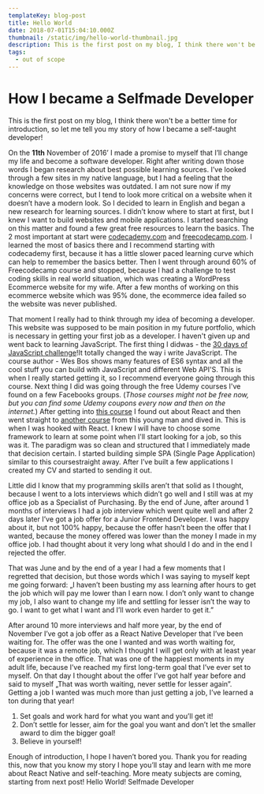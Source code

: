 ```yaml
---
templateKey: blog-post
title: Hello World
date: 2018-07-01T15:04:10.000Z
thumbnail: /static/img/hello-world-thumbnail.jpg
description: This is the first post on my blog, I think there won't be a better time for introduction, so let me tell you my story of how I became a self-taught developer!
tags:
  - out of scope
---
```


# How I became a Selfmade Developer

This is the first post on my blog, I think there won't be a better time for introduction, so let me tell you my story of how I became a self-taught developer!

On the **11th** November of 2016’ I made a promise to myself that I’ll change my life and become a software developer. Right after writing down those words I began research about best possible learning sources.
I’ve looked through a few sites in my native language, but I had a feeling that the knowledge on those websites was outdated. I am not sure now if my concerns were correct, but I tend to look more critical on a website when it doesn’t have a modern look.
So I decided to learn in English and began a new research for learning sources. I didn’t know where to start at first, but I knew I want to build websites and mobile applications. I started searching on this matter and found a few great free resources to learn the basics. The 2 most important at start were [codecademy.com](http://codecademy.com/) and [freecodecamp.com](http://freecodecamp.com/).
I learned the most of basics there and I recommend starting with codecademy first, because it has a little slower paced learning curve which can help to remember the basics better.
Then I went through around 60% of Freecodecamp course and stopped, because I had a challenge to test coding skills in real world situation, which was creating a WordPress Ecommerce website for my wife. After a few months of working on this ecommerce website which was 95% done, the ecommerce idea failed so the website was never published.

That moment I really had to think through my idea of becoming a developer. This website was supposed to be main position in my future portfolio, which is necessary in getting your first job as a developer.
I haven't given up and went back to learning JavaScript. The first thing I didwas - the [30 days of JavaScript challenge](https://bit.ly/2tDsQvM)!It totally changed the way i write JavaScript. The course author - Wes Bos shows many features of ES6 syntax and all the cool stuff you can build with JavaScript and different Web API'S. This is when I really started getting it, so I recommend everyone going through this course.
Next thing I did was going through the free Udemy courses I've found on a few Facebooks groups. (*Those courses might not be free now, but you can find some Udemy coupons every now and then on the internet.*) After getting into [this course](https://www.udemy.com/es6-in-depth/learn/v4/) I found out about React and then went straight to [another course](https://www.udemy.com/react-js-and-redux-mastering-web-apps/learn/v4/overview) from this young man and dived in. This is when I was hooked with React. I knew I will have to choose some framework to learn at some point when I'll start looking for a job, so this was it.
The paradigm was so clean and structured that I immediately made that decision certain. I started building simple SPA (Single Page Application) similar to this coursestraight away. After I’ve built a few applications I created my CV and started to sending it out.

Little did I know that my programming skills aren’t that solid as I thought, because I went to a lots interviews which didn’t go well and I still was at my office job as a Specialist of Purchasing.
By the end of June, after around 1 months of interviews I had a job interview which went quite well and after 2 days later I’ve got a job offer for a Junior Frontend Developer. I was happy about it, but not 100% happy, because the offer hasn’t been the offer that I wanted, because the money offered was lower than the money I made in my office job. I had thought about it very long what should I do and in the end I rejected the offer.

That was June and by the end of a year I had a few moments that I regretted that decision, but those words which I was saying to myself kept me going forward:
„I haven’t been busting my ass learning after hours to get the job which will pay me lower than I earn now. I don’t only want to change my job, I also want to change my life and settling for lesser isn’t the way to go. I want to get what I want and I’ll work even harder to get it.”

After around 10 more interviews and half more year, by the end of November I’ve got a job offer as a React Native Developer that I’ve been waiting for. The offer was the one I wanted and was worth waiting for, because it was a remote job, which I thought I will get only with at least year of experience in the office.
That was one of the happiest moments in my adult life, because I’ve reached my first long-term goal that I’ve ever set to myself. On that day I thought about the offer I’ve got half year before and said to myself „That was worth waiting, never settle for lesser again”.
Getting a job I wanted was much more than just getting a job, I’ve learned a ton during that year!

1. Set goals and work hard for what you want and you’ll get it!
2. Don’t settle for lesser, aim for the goal you want and don’t let the smaller award to dim the bigger goal!
3. Believe in yourself!

Enough of introduction, I hope I haven’t bored you. Thank you for reading this, now that you know my story I hope you’ll stay and learn with me more about React Native and self-teaching. More meaty subjects are coming, starting from next post!
Hello World!
Selfmade Developer
